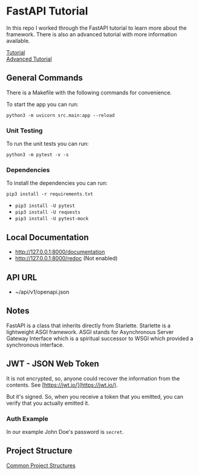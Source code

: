 # FastAPI Tutorial

In this repo I worked through the FastAPI tutorial to learn more about the framework. There is also an advanced tutorial with more information available.

[Tutorial](https://fastapi.tiangolo.com/tutorial/)  
[Advanced Tutorial](https://fastapi.tiangolo.com/advanced/)

## General Commands

There is a Makefile with the following commands for convenience.

To start the app you can run:

```
python3 -m uvicorn src.main:app --reload
```

### Unit Testing

To run the unit tests you can run: 

```
python3 -m pytest -v -s
```

### Dependencies

To install the dependencies you can run:

```
pip3 install -r requirements.txt
```

- `pip3 install -U pytest`
- `pip3 install -U requests`
- `pip3 install -U pytest-mock`

## Local Documentation

- http://127.0.0.1:8000/documentation
- http://127.0.0.1:8000/redoc (Not enabled)

## API URL

- ~/api/v1/openapi.json

## Notes

FastAPI is a class that inherits directly from Starlette. Starlette is a lightweight ASGI framework. ASGI stands for Asynchronous Server Gateway Interface which is a spiritual successor to WSGI which provided a synchronous interface.

## JWT - JSON Web Token

It is not encrypted, so, anyone could recover the information from the contents. See [https://jwt.io/](https://jwt.io/).

But it's signed. So, when you receive a token that you emitted, you can verify that you actually emitted it.

### Auth Example

In our example John Doe's password is `secret`.

## Project Structure

[Common Project Structures](https://iq-inc.com/importerror-attempted-relative-import/#common-project-structures)